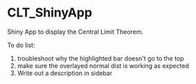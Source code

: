 # CLT_ShinyApp
Shiny App to display the Central Limit Theorem.

To do list:

1) troubleshoot why the highlighted bar doesn't go to the top	
2) make sure the overlayed normal dist is working as expected
4) Write out a description in sidebar	

	

